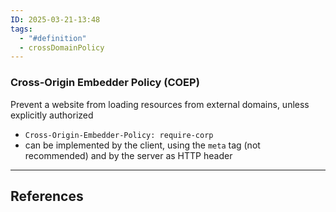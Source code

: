 ```yaml
---
ID: 2025-03-21-13:48
tags:
  - "#definition"
  - crossDomainPolicy
---
```

### Cross-Origin Embedder Policy (COEP)

Prevent a website from loading resources from external domains, unless explicitly authorized
- `Cross-Origin-Embedder-Policy: require-corp`
- can be implemented by the client, using the `meta` tag (not recommended) and by the server as HTTP header

---
## References
